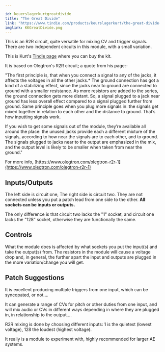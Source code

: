 ```yaml
---

id: keuerslagerkurtgreatdivide
title: "The Great Divide"
link: "https://www.tindie.com/products/keurslagerkurt/the-great-divide-2-x-r2r-module-diy-kit/"
imglink: KKGreatDivide.png
---
```



This is an R2R circuit, quite versatile for mixing CV and trigger signals. There are two independent circuits in this module, with a small variation.

This is Kurt's [Tindie page](https://www.tindie.com/products/keurslagerkurt/the-great-divide-2-x-r2r-module-diy-kit/) where you can buy the kit.

It is based on Olegtron's R2R circuit; a quote from his page:-

"The first principle is, that when you connect a signal to any of the jacks, it affects the voltages in all the other jacks.\* The ground connection has got a kind of a stabilizing effect, since the jacks near to ground are connected to ground with a smaller resistance. As more resistors are added to the series, the ground connection gets more distant. So, a signal plugged to a jack near ground has less overall effect compared to a signal plugged further from ground. Same principle goes when you plug more signals in: the signals get mixed together in relation to each other and the distance to ground. That’s how inputting signals work.

If you wish to get some signals out of the module, they’re available all around the place: the unused jacks provide each a different mixture of the signals, according to how near the signals are to each other, and to ground. The signals plugged to jacks near to the output are emphasized in the mix, and the output level is likely to be smaller when taken from near the ground."

​For more info, [https://www.olegtron.com/olegtron-r2r-1](https://www.olegtron.com/olegtron-r2r-1)

## Inputs/Outputs

The left side is circuit one, The right side is circuit two. They are not connected unless you put a patch lead from one side to the other. **All sockets can be inputs or outputs.**

The only difference is that circuit two lacks the "1" socket, and circuit one lacks the "128" socket, otherwise they are functionally the same.

## Controls

What the module does is affected by what sockets you put the input(s) and take the output(s) from. The resistors in the module will cause a voltage drop and, in general, the further apart the input and outputs are plugged in the more variation/change you will get.

## Patch Suggestions

It is excellent producing multiple triggers from one input, which can be syncopated, or not....

It can generate a range of CVs for pitch or other duties from one input, and will mix audio or CVs in different ways depending in where they are plugged in, in relationship to the output....

R2R mixing is done by choosing different inputs: 1 is the quietest (lowest voltage), 128 the loudest (highest voltage).

It really is a module to experiment with, highly recommended for larger AE systems.





